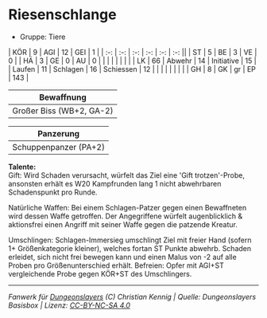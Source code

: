 # Riesenschlange  
- Gruppe: Tiere  

| KÖR    | 9  | AGI      | 12 | GEI        | 1   |
| :-: | :-: | :-: | :-: | :-: | :-: ||
| ST     | 5  | BE       | 3  | VE         | 0   |
| HÄ     | 3  | GE       | 0  | AU         | 0   |
|        |    |          |    |            |     |
| LK     | 66 | Abwehr   | 14 | Initiative | 15  |
| Laufen | 11 | Schlagen | 16 | Schiessen  | 12  |
|        |    |          |    |            |     |
| GH     | 8  | GK       | gr | EP         | 143 |


| Bewaffnung |
| --- |
| Großer Biss (WB+2, GA-2) |


| Panzerung |
| --- |
| Schuppenpanzer (PA+2) |


**Talente:**  
Gift: Wird Schaden verursacht, würfelt das Ziel eine 'Gift trotzen'-Probe, ansonsten erhält es W20 Kampfrunden lang 1 nicht abwehrbaren Schadenspunkt pro Runde.

Natürliche Waffen: Bei einem Schlagen-Patzer gegen einen Bewaffneten wird dessen Waffe getroffen. Der Angegriffene würfelt augenblicklich & aktionsfrei einen Angriff mit seiner Waffe gegen die patzende Kreatur.

Umschlingen: Schlagen-Immersieg umschlingt Ziel mit freier Hand (sofern 1+ Größenkategorie kleiner), welches fortan ST Punkte abwehrb. Schaden erleidet, sich nicht frei bewegen kann und einen Malus von -2 auf alle Proben pro Größenunterschied erhält. Befreien: Opfer mit AGI+ST vergleichende Probe gegen KÖR+ST des Umschlingers.





___
*Fanwerk für [Dungeonslayers](https://www.dungeonslayers.net/) (C) Christian Kennig | Quelle: Dungeonslayers Basisbox | Lizenz: [CC-BY-NC-SA 4.0](https://creativecommons.org/licenses/by-nc-sa/4.0/deed.de)*
